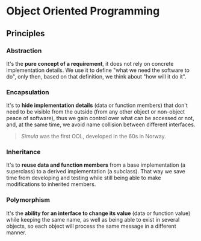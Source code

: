 # Object Oriented Programming

## Principles

### Abstraction

It's the **pure concept of a requirement**, it does not rely on concrete implementation details. We use it to define "what we need the software to do", only then, based on that definition, we think about "how will it do it".

### Encapsulation

It's to **hide implementation details** (data or function members) that don't need to be visible from the outside (from any other object or non-object peace of software), thus we gain control over what can be accessed or not, and, at the same time, we avoid name collision between different interfaces.

>*Simula* was the first OOL, developed in the 60s in Norway.

### Inheritance

It's to **reuse data and function members** from a base implementation (a superclass) to a derived implementation (a subclass). That way we save time from developing and testing while still being able to make modifications to inherited members.

### Polymorphism

It's the **ability for an interface to change its value** (data or function value) while keeping the same name, as well as being able to exist in several objects, so each object will process the same message in a different manner.

<!-- https://www.partech.nl/en/publications/2020/10/basic-principles-of-object-oriented-programming# -->
<!-- https://info.keylimeinteractive.com/the-four-pillars-of-object-oriented-programming -->
<!-- https://www.oreilly.com/learning-paths/learning-path-application/9781789619737/9781789137705-video4_4/ -->
